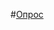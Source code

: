 #[Опрос](https://docs.google.com/forms/d/1VA3qtAZ3jg-Wt3_7VzUhrcHIA1D6vfwbDLBkoYgbcA8/edit?usp=sharing)
